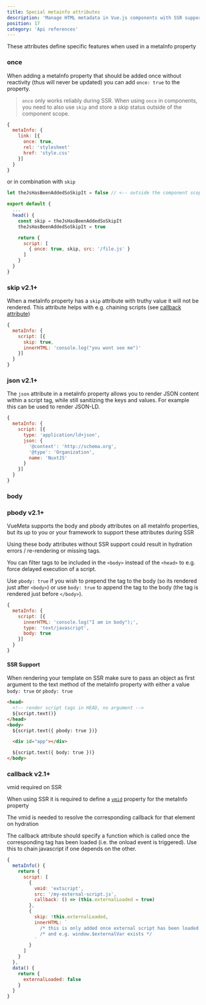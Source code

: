```yaml
---
title: Special metainfo attributes
description: 'Manage HTML metadata in Vue.js components with SSR support for Nuxt.js!'
position: 17
category: 'Api references'
---
```


These attributes define specific features when used in a metaInfo property

### once

When adding a metaInfo property that should be added once without reactivity (thus will never be updated) you can add `once: true` to the property.

> `once` only works reliably during SSR. When using `once` in components, you need to also use `skip` and store a skip status outside of the component scope.

```js
{
  metaInfo: {
    link: [{
      once: true,
      rel: 'stylesheet'
      href: 'style.css'
    }]
  }
}
```
or in combination with `skip`
```js
let theJsHasBeenAddedSoSkipIt = false // <-- outside the component scope

export default {
  ...
  head() {
    const skip = theJsHasBeenAddedSoSkipIt
    theJsHasBeenAddedSoSkipIt = true

    return {
      script: [
        { once: true, skip, src: '/file.js' }
      ]
    }
  }
}
```

### skip  <badge>v2.1+</badge>

When a metaInfo property has a `skip` attribute with truthy value it will not be rendered. This attribute helps with e.g. chaining scripts (see [callback attribute](/api/special-metainfo-attributes#callback-badgev21badge))

```js
{
  metaInfo: {
    script: [{
      skip: true,
      innerHTML: 'console.log("you wont see me")'
    }]
  }
}
```

### json  <badge>v2.1+</badge>

The `json` attribute in a metaInfo property allows you to render JSON content within a script tag, while still sanitizing the keys and values. For example this can be used to render JSON-LD.

```js
{
  metaInfo: {
    script: [{
      type: 'application/ld+json',
      json: {
        '@context': 'http://schema.org',
        '@type': 'Organization',
        name: 'NuxtJS'
      }
    }]
  }
}
```

### body
### pbody  <badge>v2.1+</badge>

<alert type="warning">
  
  VueMeta supports the body and pbody attributes on all metaInfo properties, but its up to you or your framework to support these attributes during SSR

  Using these body attributes without SSR support could result in hydration errors / re-rendering or missing tags.

</alert>

You can filter tags to be included in the `<body>` instead of the `<head>` to e.g. force delayed execution of a script.

Use `pbody: true` if you wish to prepend the tag to the body (so its rendered just after `<body>`) or use `body: true` to append the tag to the body (the tag is rendered just before `</body>`).

```js
{
  metaInfo: {
    script: [{
      innerHTML: 'console.log("I am in body");',
      type: 'text/javascript',
      body: true
    }]
  }
}
```

#### SSR Support

When rendering your template on SSR make sure to pass an object as first argument to the text method of the metaInfo property with either a value `body: true` or `pbody: true`
```html
<head>
  <!-- render script tags in HEAD, no argument -->
  ${script.text()}
</head>
<body>
  ${script.text({ pbody: true })}

  <div id="app"></div>

  ${script.text({ body: true })}
</body>
```

### callback <badge>v2.1+</badge>

<alert type="info">

  vmid required on SSR

  When using SSR it is required to define a [`vmid`](/api/plugin-options#tagidkeyname) property for the metaInfo property

  The vmid is needed to resolve the corresponding callback for that element on hydration

</alert>

The callback attribute should specify a function which is called once the corresponding tag has been loaded (i.e. the onload event is triggered). Use this to chain javascript if one depends on the other.

```js
{
  metaInfo() {
    return {
      script: [
        {
          vmid: 'extscript',
          src: '/my-external-script.js',
          callback: () => (this.externalLoaded = true)
        },
        {
          skip: !this.externalLoaded,
          innerHTML: `
            /* this is only added once external script has been loaded */
            /* and e.g. window.$externalVar exists */
          `
        }
      ]
    }
  },
  data() {
    return {
      externalLoaded: false
    }
  }
}
```